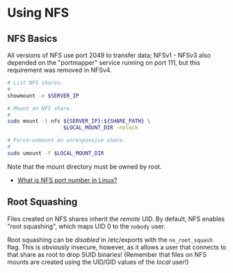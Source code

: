 # Using NFS

## NFS Basics

All versions of NFS use port 2049 to transfer data; NFSv1 - NFSv3 also depended on the "portmapper" service running on port 111, but this requirement was removed in NFSv4.

```bash
# List NFS shares.
#
showmount -e $SERVER_IP

# Mount an NFS share.
#
sudo mount -t nfs ${SERVER_IP}:${SHARE_PATH} \
                  $LOCAL_MOUNT_DIR -nolock

# Force-unmount an unresponsive share.
#
sudo umount -f $LOCAL_MOUNT_DIR
```

Note that the mount directory must be owned by root.

* [What is NFS port number in Linux?](https://racinpaper.com/auto-racing/what-is-nfs-port-number-in-linux.html)

## Root Squashing

Files created on NFS shares inherit the *remote* UID. By default, NFS enables "root squashing", which maps UID 0 to the `nobody` user.

Root squashing can be *disabled* in /etc/exports with the `no_root_squash` flag. This is obviously insecure, however, as it allows a user that connects to that share as root to drop SUID binaries! (Remember that files on NFS mounts are created using the UID/GID values of the *local* user!)
